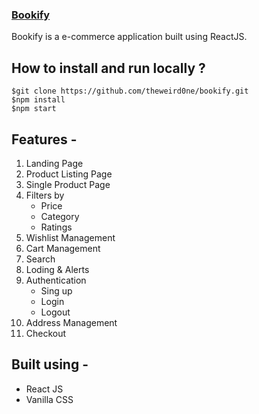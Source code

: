 ### [Bookify](https://bookify-by-amlan.vercel.app/) 

Bookify is a e-commerce application built using ReactJS.

## How to install and run locally ?

```
$git clone https://github.com/theweird0ne/bookify.git
$npm install
$npm start
```
## Features -
1. Landing Page
2. Product Listing Page
3. Single Product Page
4. Filters by
   - Price
   - Category
   - Ratings
5. Wishlist Management
6. Cart Management
7. Search
8. Loding & Alerts
9. Authentication
    - Sing up
    - Login
    - Logout
10. Address Management
11. Checkout

## Built using -
  - React JS
  - Vanilla CSS

